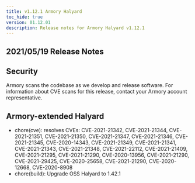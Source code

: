 ```yaml
---
title: v1.12.1 Armory Halyard
toc_hide: true
version: 01.12.01
description: Release notes for Armory Halyard v1.12.1
---
```


## 2021/05/19 Release Notes

## Security

Armory scans the codebase as we develop and release software. For information about CVE scans for this release, contact your Armory account representative.

## Armory-extended Halyard

- chore(cve): resolves CVEs: CVE-2021-21342, CVE-2021-21344, CVE-2021-21351, CVE-2021-21350, CVE-2021-21347, CVE-2021-21346, CVE-2021-21345, CVE-2020-14343, CVE-2021-21349, CVE-2021-21341, CVE-2021-21343, CVE-2021-21348, CVE-2021-22112, CVE-2021-21409, CVE-2021-21295, CVE-2021-21290, CVE-2020-13956, CVE-2021-21290, CVE-2021-29425, CVE-2020-25658, CVE-2021-21290, CVE-2020-12668, CVE-2020-8908
- chore(build): Upgrade OSS Halyard to 1.42.1
